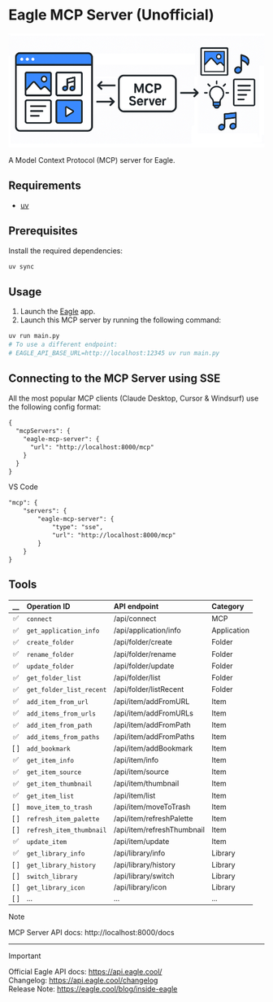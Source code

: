# Eagle MCP Server (Unofficial)

![](.github/docs/cover.png)

A Model Context Protocol (MCP) server for Eagle.

## Requirements

- [uv](https://docs.astral.sh/uv/)

## Prerequisites

Install the required dependencies:

```bash
uv sync
```

## Usage

1. Launch the [Eagle](https://eagle.cool/) app.
2. Launch this MCP server by running the following command:

```bash
uv run main.py
# To use a different endpoint:
# EAGLE_API_BASE_URL=http://localhost:12345 uv run main.py
```


## Connecting to the MCP Server using SSE

All the most popular MCP clients (Claude Desktop, Cursor & Windsurf) use the following config format:

```
{
  "mcpServers": {
    "eagle-mcp-server": {
      "url": "http://localhost:8000/mcp"
    }
  }
}
```

VS Code

```
"mcp": {
    "servers": {
        "eagle-mcp-server": {
            "type": "sse",
            "url": "http://localhost:8000/mcp"
        }
    }
}
```

## Tools

|  __  | Operation ID             | API endpoint               | Category    |
|:----:|:-------------------------|:---------------------------|:------------|
| ✅ | `connect`                | /api/connect               | MCP         |
| ✅ | `get_application_info`   | /api/application/info      | Application |
| ✅ | `create_folder`          | /api/folder/create         | Folder      |
| ✅ | `rename_folder`          | /api/folder/rename         | Folder      |
| ✅ | `update_folder`          | /api/folder/update         | Folder      |
| ✅ | `get_folder_list`        | /api/folder/list           | Folder      |
| ✅ | `get_folder_list_recent` | /api/folder/listRecent     | Folder      |
| ✅ | `add_item_from_url`      | /api/item/addFromURL       | Item        |
| ✅ | `add_items_from_urls`    | /api/item/addFromURLs      | Item        |
| ✅ | `add_item_from_path`     | /api/item/addFromPath      | Item        |
| ✅ | `add_items_from_paths`   | /api/item/addFromPaths     | Item        |
| [ ] | `add_bookmark`           | /api/item/addBookmark      | Item        |
| ✅ | `get_item_info`          | /api/item/info             | Item        |
| ✅ | `get_item_source`        | /api/item/source           | Item        |
| ✅ | `get_item_thumbnail`     | /api/item/thumbnail        | Item        |
| ✅ | `get_item_list`          | /api/item/list             | Item        |
| [ ] | `move_item_to_trash`     | /api/item/moveToTrash      | Item        |
| [ ] | `refresh_item_palette`   | /api/item/refreshPalette   | Item        |
| [ ] | `refresh_item_thumbnail` | /api/item/refreshThumbnail | Item        |
| ✅ | `update_item`            | /api/item/update           | Item        |
| ✅ | `get_library_info`       | /api/library/info          | Library     |
| [ ] | `get_library_history`    | /api/library/history       | Library     |
| [ ] | `switch_library`         | /api/library/switch        | Library     |
| [ ] | `get_library_icon`       | /api/library/icon          | Library     |
| [ ] | ...                      | ...                        | ...         |

> [!NOTE]
> MCP Server API docs: http://localhost:8000/docs

----

> [!IMPORTANT]
> Official Eagle API docs: https://api.eagle.cool/<br />
> Changelog: https://api.eagle.cool/changelog<br />
> Release Note: https://eagle.cool/blog/inside-eagle<br />
